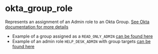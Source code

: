 # okta_group_role

Represents an assignment of an Admin role to an Okta
Group. [See Okta documentation for more details](https://developer.okta.com/docs/reference/api/roles/#list-roles-assigned-to-group)

- Example of a group assigned as a `READ_ONLY_ADMIN` [can be found here](./basic.tf)
- Example of an admin role `HELP_DESK_ADMIN` with group targets [can be found here](./group_targets.tf)
